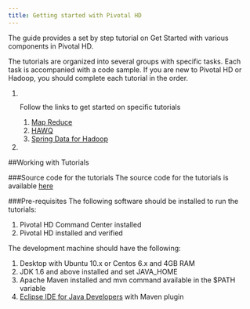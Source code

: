 ```yaml
---
title: Getting started with Pivotal HD
---
```


The guide provides a set by step tutorial on Get Started with various components in Pivotal HD.

The tutorials are organized into several groups with specific tasks. Each task is accompanied with a code sample.
If you are new to Pivotal HD or Hadoop, you should complete each tutorial in the order.

  
   <ol class="class-list">
     <li>
       <img src="/images/elephant_rgb_sq.png" alt="">
       <p class="description">
       Follow the links to get started on specific tutorials
       </p>
       <ol class="lesson-list">
       <li>
          <a href="/getting-started/map-reduce-java.html">
          Map Reduce       
         </a>
      </li>
      <li>
        <a href="/getting-started/hawq.html">
        HAWQ
        </a>
     </li>
     <li>
        <a href="/getting-started/spring-data-hadoop.html">
        Spring Data for Hadoop
        </a>
     </li>
    </ol>
    </li>
    <li></li>
  </ol>

##Working with Tutorials

###Source code for the tutorials
The source code for the tutorials is available [here](https://github.com/rajdeepd/pivotal-samples.git)

###Pre-requisites
The following software should be installed to run the tutorials:

1. Pivotal HD Command Center installed
2. Pivotal HD installed and verified

The development machine should have the following:

1. Desktop with Ubuntu 10.x or Centos 6.x and 4GB RAM
3. JDK 1.6 and above installed and set JAVA_HOME
3. Apache Maven installed and mvn command available in the $PATH variable
4. [Eclipse IDE for Java Developers](http://www.eclipse.org/downloads/packages/eclipse-ide-java-developers/junos) with Maven plugin


